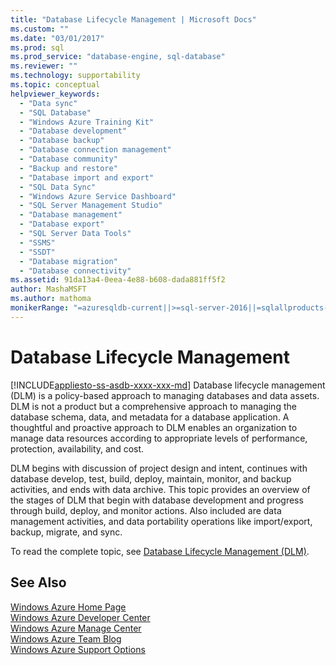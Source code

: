 ```yaml
---
title: "Database Lifecycle Management | Microsoft Docs"
ms.custom: ""
ms.date: "03/01/2017"
ms.prod: sql
ms.prod_service: "database-engine, sql-database"
ms.reviewer: ""
ms.technology: supportability
ms.topic: conceptual
helpviewer_keywords: 
  - "Data sync"
  - "SQL Database"
  - "Windows Azure Training Kit"
  - "Database development"
  - "Database backup"
  - "Database connection management"
  - "Database community"
  - "Backup and restore"
  - "Database import and export"
  - "SQL Data Sync"
  - "Windows Azure Service Dashboard"
  - "SQL Server Management Studio"
  - "Database management"
  - "Database export"
  - "SQL Server Data Tools"
  - "SSMS"
  - "SSDT"
  - "Database migration"
  - "Database connectivity"
ms.assetid: 91da13a4-0eea-4e88-b608-dada881ff5f2
author: MashaMSFT
ms.author: mathoma
monikerRange: "=azuresqldb-current||>=sql-server-2016||=sqlallproducts-allversions||>=sql-server-linux-2017||=azuresqldb-mi-current"
---
```

# Database Lifecycle Management
[!INCLUDE[appliesto-ss-asdb-xxxx-xxx-md](../includes/appliesto-ss-asdb-xxxx-xxx-md.md)]
  Database lifecycle management (DLM) is a policy-based approach to managing databases and data assets. DLM is not a product but a comprehensive approach to managing the database schema, data, and metadata for a database application. A thoughtful and proactive approach to DLM enables an organization to manage data resources according to appropriate levels of performance, protection, availability, and cost.  
  
 DLM begins with discussion of project design and intent, continues with database develop, test, build, deploy, maintain, monitor, and backup activities, and ends with data archive. This topic provides an overview of the stages of DLM that begin with database development and progress through build, deploy, and monitor actions. Also included are data management activities, and data portability operations like import/export, backup, migrate, and sync.  
  
 To read the complete topic, see [Database Lifecycle Management (DLM)](https://go.microsoft.com/fwlink/?LinkId=276949).  
  
## See Also  
 [Windows Azure Home Page](https://www.windowsazure.com/)   
 [Windows Azure Developer Center](https://www.windowsazure.com/develop/overview/)   
 [Windows Azure Manage Center](https://www.windowsazure.com/manage/overview/)   
 [Windows Azure Team Blog](https://www.windowsazure.com/community/blog/)   
 [Windows Azure Support Options](https://www.windowsazure.com/support/contact/)  
  
  
